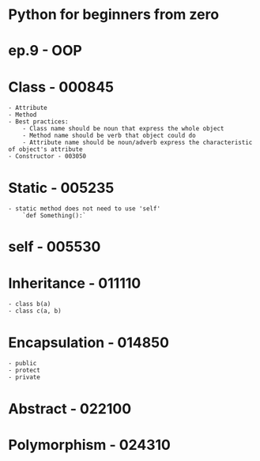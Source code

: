 # Python for beginners from zero
# ep.9 - OOP

# Class - 000845
    - Attribute
    - Method
    - Best practices:
        - Class name should be noun that express the whole object
        - Method name should be verb that object could do
        - Attribute name should be noun/adverb express the characteristic of object's attribute
    - Constructor - 003050
# Static - 005235
    - static method does not need to use 'self'
        `def Something():`
# self - 005530
# Inheritance - 011110
    - class b(a)
    - class c(a, b)
# Encapsulation - 014850
    - public
    - protect
    - private
# Abstract - 022100
# Polymorphism - 024310